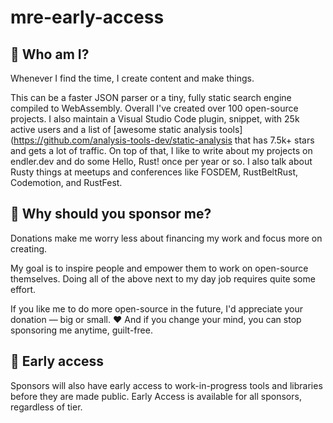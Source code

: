 # mre-early-access

## 🐥 Who am I?

Whenever I find the time, I create content and make things.

This can be a faster JSON parser or a tiny, fully static search engine compiled to WebAssembly. Overall I've created over 100 open-source projects. I also maintain a Visual Studio Code plugin, snippet, with 25k active users and a list of [awesome static analysis tools](https://github.com/analysis-tools-dev/static-analysis that has 7.5k+ stars and gets a lot of traffic. On top of that, I like to write about my projects on endler.dev and do some Hello, Rust! once per year or so.
I also talk about Rusty things at meetups and conferences like FOSDEM, RustBeltRust, Codemotion, and RustFest.

## 🎀 Why should you sponsor me?

Donations make me worry less about financing my work and focus more on creating.

My goal is to inspire people and empower them to work on open-source themselves.
Doing all of the above next to my day job requires quite some effort.

If you like me to do more open-source in the future, I'd appreciate your donation — big or small. ❤️
And if you change your mind, you can stop sponsoring me anytime, guilt-free.

## 👀 Early access

Sponsors will also have early access to work-in-progress tools and libraries before they are made public. 
Early Access is available for all sponsors, regardless of tier.
